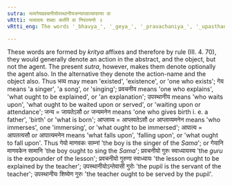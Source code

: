 ```yaml
---
sutra: भव्यगेयप्रवचनीयोपस्थानीयजन्याप्लाव्यापात्या वा
vRtti: भव्यादयः शब्दाः कर्तरि वा निपात्यन्ते ॥
vRtti_eng: The words '_bhavya_', '_geya_', '_pravachaniya_', '_upasthaniya_', '_janya_', '_aplavya_' and '_apatya_' may optionally be used to denote the agent.

---
```

These words are formed by _kritya_ affixes and therefore by rule (III. 4. 70), they would generally denote an action in the abstract, and the object, but not the agent. The present _sutra_, however, makes them denote optionally the agent also. In the alternative they denote the action-name and the object also. Thus भव्य may mean 'existed', 'existence', or 'one who exists'; गेय means 'a singer', 'a song', or 'singing'; प्रवचनीय means 'one who explains', 'what ought to be explained', or 'an explanation'; उपस्थानीय means 'who waits upon', 'what ought to be waited upon or served', or 'waiting upon or attendance'; जन्य = जायतेऽसौ or जन्यमनेन means 'one who gives birth i. e. a father', 'birth' or 'what is born'; आप्लाव्य = आप्लवतेऽसौ or आप्लाव्यमनेन means 'who immerses', one 'immersing', or 'what ought to be immersed'; आपात्य = आपतत्यसौ or आपात्यमनेन means 'what falls upon', 'falling upon', or 'what ought to fall upon'. Thus गेयो माणवकः साम्नां 'the boy is the singer of the _Sama_'; or गेयानि माणवकेन सामानि 'the boy ought to sing the _Sama_'; प्रवचनीयो गुरुः स्वाध्यायस्य 'the _guru_ is the expounder of the lesson'; प्रवचनीयो गुरुणा स्वाध्यायः 'the lesson ought to be explained by the teacher'; उपस्थानीयोऽन्तेवासी गुरोः 'the pupil is the servant of the teacher'; उपस्थानीयः शिष्येण गुरुः 'the teacher ought to be served by the pupil'.